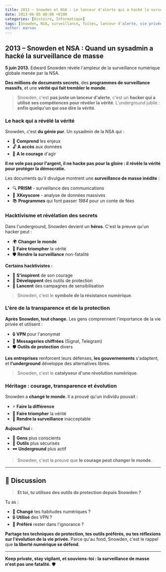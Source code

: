 ```yaml
---
title: 2013 – Snowden et NSA : Le lanceur d'alerte qui a hacké la surveillance
date: 2013-06-05 00:00 +0100
categories: [Histoire, Informatique]
tags: [Snowden, NSA, surveillance, fuites, lanceur d'alerte, vie privée, hacktivisme, underground]
author: marvax
---
```


## 2013 – Snowden et NSA : Quand un sysadmin a hacké la surveillance de masse

**5 juin 2013.** Edward Snowden révèle l'ampleur de la surveillance numérique globale menée par la NSA. 

**Des millions de documents secrets**, des **programmes de surveillance massifs**, et une **vérité qui fait trembler le monde**.

> Snowden, c'est **pas juste un lanceur d'alerte**, c'est un **hacker qui a utilisé ses compétences pour révéler la vérité**. L'underground jubile : **enfin quelqu'un qui ose dire la vérité**.

### Le hack qui a révélé la vérité

Snowden, c'est **du génie pur**. Un sysadmin de la NSA qui :
- 🧠 **Comprend** les enjeux
- 🔓 **A accès** aux données
- 💪 **A le courage** d'agir

**Il ne vole pas pour l'argent, il ne hacke pas pour la gloire : il révèle la vérité pour protéger la démocratie.**

Les documents qu'il divulgue montrent une **surveillance de masse inédite** :
- 🔍 **PRISM** - surveillance des communications
- 🎯 **XKeyscore** - analyse de données massives
- 📚 **Programmes** qui font passer *1984* pour un conte de fées

### Hacktivisme et révélation des secrets

Dans l'underground, Snowden devient un **héros**. C'est la preuve qu'un hacker peut :
- 🌍 **Changer le monde**
- 🎯 **Faire triompher** la vérité
- 🛡️ **Rendre la surveillance** non-fatalité

**Certains hacktivistes :**
- 💪 **S'inspirent** de son courage
- 🔧 **Développent** des outils de protection
- 📢 **Lancent** des campagnes de sensibilisation

> Snowden, c'est le **symbole de la résistance numérique**.

### L'ère de la transparence et de la protection

**Après Snowden, tout change.** Les gens comprennent l'importance de la vie privée et utilisent :
- 🔒 **VPN** pour l'anonymat
- 💬 **Messageries chiffrées** (Signal, Telegram)
- 🛡️ **Outils de protection** divers

**Les entreprises** renforcent leurs défenses, **les gouvernements** s'adaptent, et **l'underground** développe des alternatives libres.

> Snowden, c'est le **catalyseur d'une révolution numérique**.

### Héritage : courage, transparence et évolution

Snowden a **changé le monde**. Il a prouvé qu'un individu pouvait :
- ⚡ **Faire la différence**
- 🎯 **Faire triompher** la vérité
- 🚫 **Rendre la surveillance** inacceptable

**Aujourd'hui :**
- 👥 **Gens** plus conscients
- 🔧 **Outils** plus sécurisés
- 🕶️ **Underground** plus actif

> Snowden, c'est la preuve que **le courage peut changer le monde**.

---

## 💬 Discussion

> **Et toi, tu utilises des outils de protection depuis Snowden ?**

Tu as :
- 🔄 **Changé** tes habitudes numériques ?
- 🔒 **Utilisé** des VPN ?
- 🤷 **Préféré** rester dans l'ignorance ?

**Partage tes techniques de protection, tes outils préférés, ou tes réflexions sur l'évolution de la vie privée.** Parce qu'au fond, Snowden, c'est le rappel que **la liberté numérique se défend**.

---

**Keep private, stay vigilant, et souviens-toi : la surveillance de masse n'est pas une fatalité.** 🛡️
